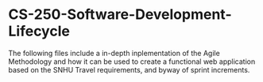 # CS-250-Software-Development-Lifecycle
The following files include a in-depth inplementation of the Agile Methodology and how it can be used to create a functional web application based on the SNHU Travel requirements, and byway of sprint increments.
